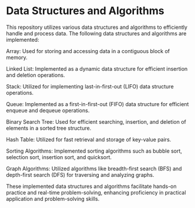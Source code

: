 # Data Structures and Algorithms
This repository utilizes various data structures and algorithms to efficiently handle and process data. The following data structures and algorithms are implemented:

Array: Used for storing and accessing data in a contiguous block of memory.

Linked List: Implemented as a dynamic data structure for efficient insertion and deletion operations.

Stack: Utilized for implementing last-in-first-out (LIFO) data structure operations.

Queue: Implemented as a first-in-first-out (FIFO) data structure for efficient enqueue and dequeue operations.

Binary Search Tree: Used for efficient searching, insertion, and deletion of elements in a sorted tree structure.

Hash Table: Utilized for fast retrieval and storage of key-value pairs.

Sorting Algorithms: Implemented sorting algorithms such as bubble sort, selection sort, insertion sort, and quicksort.

Graph Algorithms: Utilized algorithms like breadth-first search (BFS) and depth-first search (DFS) for traversing and analyzing graphs.

These implemented data structures and algorithms facilitate hands-on practice and real-time problem-solving, enhancing proficiency in practical application and problem-solving skills.
